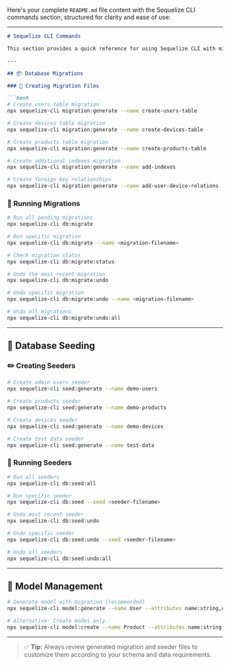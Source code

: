 Here's your complete `README.md` file content with the Sequelize CLI commands section, structured for clarity and ease of use:

---

````markdown
# Sequelize CLI Commands

This section provides a quick reference for using Sequelize CLI with migrations, seeders, and models.

---

## 📦 Database Migrations

### 📁 Creating Migration Files

```bash
# Create users table migration
npx sequelize-cli migration:generate --name create-users-table

# Create devices table migration
npx sequelize-cli migration:generate --name create-devices-table

# Create products table migration
npx sequelize-cli migration:generate --name create-products-table

# Create additional indexes migration
npx sequelize-cli migration:generate --name add-indexes

# Create foreign key relationships
npx sequelize-cli migration:generate --name add-user-device-relations
````

### 🚀 Running Migrations

```bash
# Run all pending migrations
npx sequelize-cli db:migrate

# Run specific migration
npx sequelize-cli db:migrate --name <migration-filename>

# Check migration status
npx sequelize-cli db:migrate:status

# Undo the most recent migration
npx sequelize-cli db:migrate:undo

# Undo specific migration
npx sequelize-cli db:migrate:undo --name <migration-filename>

# Undo all migrations
npx sequelize-cli db:migrate:undo:all
```

---

## 🌱 Database Seeding

### ✏️ Creating Seeders

```bash
# Create admin users seeder
npx sequelize-cli seed:generate --name demo-users

# Create products seeder
npx sequelize-cli seed:generate --name demo-products

# Create devices seeder
npx sequelize-cli seed:generate --name demo-devices

# Create test data seeder
npx sequelize-cli seed:generate --name test-data
```

### 🔄 Running Seeders

```bash
# Run all seeders
npx sequelize-cli db:seed:all

# Run specific seeder
npx sequelize-cli db:seed --seed <seeder-filename>

# Undo most recent seeder
npx sequelize-cli db:seed:undo

# Undo specific seeder
npx sequelize-cli db:seed:undo --seed <seeder-filename>

# Undo all seeders
npx sequelize-cli db:seed:undo:all
```

---

## 🧱 Model Management

```bash
# Generate model with migration (recommended)
npx sequelize-cli model:generate --name User --attributes name:string,email:string

# Alternative: Create model only
npx sequelize-cli model:create --name Product --attributes name:string,price:float
```

---

> ✅ **Tip:** Always review generated migration and seeder files to customize them according to your schema and data requirements.

```

